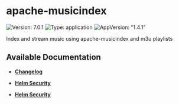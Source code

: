 # apache-musicindex

![Version: 7.0.1](https://img.shields.io/badge/Version-7.0.1-informational?style=flat-square) ![Type: application](https://img.shields.io/badge/Type-application-informational?style=flat-square) ![AppVersion: "1.4.1"](https://img.shields.io/badge/AppVersion-"1.4.1"-informational?style=flat-square)

Index and stream music using apache-musicindex and m3u playlists

## Available Documentation

- [**Changelog**](CHANGELOG)

- [**Helm Security**](container-security)

- [**Helm Security**](helm-security)

